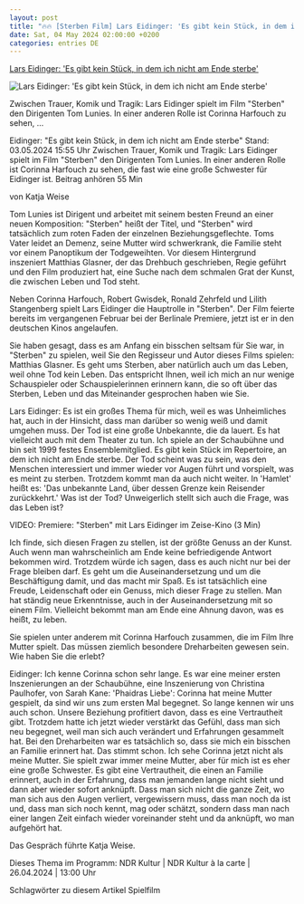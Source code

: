 ```yaml
---
layout: post
title: "🔥🔥 [Sterben Film] Lars Eidinger: 'Es gibt kein Stück, in dem ich nicht am Ende sterbe'"
date: Sat, 04 May 2024 02:00:00 +0200
categories: entries DE
---
```

[Lars Eidinger: 'Es gibt kein Stück, in dem ich nicht am Ende sterbe'](https://www.ndr.de/kultur/buehne/Schauspieler-Lars-Eidinger-ueber-Rolle-im-Film-Sterben,larseidinger122.html)

![Lars Eidinger: 'Es gibt kein Stück, in dem ich nicht am Ende sterbe'](https://www.ndr.de/fernsehen/eidinger170_v-contentxl.jpg)

Zwischen Trauer, Komik und Tragik: Lars Eidinger spielt im Film "Sterben" den Dirigenten Tom Lunies. In einer anderen Rolle ist Corinna Harfouch zu sehen, ...

Eidinger: "Es gibt kein Stück, in dem ich nicht am Ende sterbe" Stand: 03.05.2024 15:55 Uhr Zwischen Trauer, Komik und Tragik: Lars Eidinger spielt im Film "Sterben" den Dirigenten Tom Lunies. In einer anderen Rolle ist Corinna Harfouch zu sehen, die fast wie eine große Schwester für Eidinger ist. Beitrag anhören 55 Min

von Katja Weise

Tom Lunies ist Dirigent und arbeitet mit seinem besten Freund an einer neuen Komposition: "Sterben" heißt der Titel, und "Sterben" wird tatsächlich zum roten Faden der einzelnen Beziehungsgeflechte. Toms Vater leidet an Demenz, seine Mutter wird schwerkrank, die Familie steht vor einem Panoptikum der Todgeweihten. Vor diesem Hintergrund inszeniert Matthias Glasner, der das Drehbuch geschrieben, Regie geführt und den Film produziert hat, eine Suche nach dem schmalen Grat der Kunst, die zwischen Leben und Tod steht.

Neben Corinna Harfouch, Robert Gwisdek, Ronald Zehrfeld und Lilith Stangenberg spielt Lars Eidinger die Hauptrolle in "Sterben". Der Film feierte bereits im vergangenen Februar bei der Berlinale Premiere, jetzt ist er in den deutschen Kinos angelaufen.

Sie haben gesagt, dass es am Anfang ein bisschen seltsam für Sie war, in "Sterben" zu spielen, weil Sie den Regisseur und Autor dieses Films spielen: Matthias Glasner. Es geht ums Sterben, aber natürlich auch um das Leben, weil ohne Tod kein Leben. Das entspricht Ihnen, weil ich mich an nur wenige Schauspieler oder Schauspielerinnen erinnern kann, die so oft über das Sterben, Leben und das Miteinander gesprochen haben wie Sie.

Lars Eidinger: Es ist ein großes Thema für mich, weil es was Unheimliches hat, auch in der Hinsicht, dass man darüber so wenig weiß und damit umgehen muss. Der Tod ist eine große Unbekannte, die da lauert. Es hat vielleicht auch mit dem Theater zu tun. Ich spiele an der Schaubühne und bin seit 1999 festes Ensemblemitglied. Es gibt kein Stück im Repertoire, an dem ich nicht am Ende sterbe. Der Tod scheint was zu sein, was den Menschen interessiert und immer wieder vor Augen führt und vorspielt, was es meint zu sterben. Trotzdem kommt man da auch nicht weiter. In 'Hamlet' heißt es: 'Das unbekannte Land, über dessen Grenze kein Reisender zurückkehrt.' Was ist der Tod? Unweigerlich stellt sich auch die Frage, was das Leben ist?

VIDEO: Premiere: "Sterben" mit Lars Eidinger im Zeise-Kino (3 Min)

Ich finde, sich diesen Fragen zu stellen, ist der größte Genuss an der Kunst. Auch wenn man wahrscheinlich am Ende keine befriedigende Antwort bekommen wird. Trotzdem würde ich sagen, dass es auch nicht nur bei der Frage bleiben darf. Es geht um die Auseinandersetzung und um die Beschäftigung damit, und das macht mir Spaß. Es ist tatsächlich eine Freude, Leidenschaft oder ein Genuss, mich dieser Frage zu stellen. Man hat ständig neue Erkenntnisse, auch in der Auseinandersetzung mit so einem Film. Vielleicht bekommt man am Ende eine Ahnung davon, was es heißt, zu leben.

Sie spielen unter anderem mit Corinna Harfouch zusammen, die im Film Ihre Mutter spielt. Das müssen ziemlich besondere Dreharbeiten gewesen sein. Wie haben Sie die erlebt?

Eidinger: Ich kenne Corinna schon sehr lange. Es war eine meiner ersten Inszenierungen an der Schaubühne, eine Inszenierung von Christina Paulhofer, von Sarah Kane: 'Phaidras Liebe': Corinna hat meine Mutter gespielt, da sind wir uns zum ersten Mal begegnet. So lange kennen wir uns auch schon. Unsere Beziehung profitiert davon, dass es eine Vertrautheit gibt. Trotzdem hatte ich jetzt wieder verstärkt das Gefühl, dass man sich neu begegnet, weil man sich auch verändert und Erfahrungen gesammelt hat. Bei den Dreharbeiten war es tatsächlich so, dass sie mich ein bisschen an Familie erinnert hat. Das stimmt schon. Ich sehe Corinna jetzt nicht als meine Mutter. Sie spielt zwar immer meine Mutter, aber für mich ist es eher eine große Schwester. Es gibt eine Vertrautheit, die einen an Familie erinnert, auch in der Erfahrung, dass man jemanden lange nicht sieht und dann aber wieder sofort anknüpft. Dass man sich nicht die ganze Zeit, wo man sich aus den Augen verliert, vergewissern muss, dass man noch da ist und, dass man sich noch kennt, mag oder schätzt, sondern dass man nach einer langen Zeit einfach wieder voreinander steht und da anknüpft, wo man aufgehört hat.

Das Gespräch führte Katja Weise.

Dieses Thema im Programm: NDR Kultur | NDR Kultur à la carte | 26.04.2024 | 13:00 Uhr

Schlagwörter zu diesem Artikel Spielfilm

